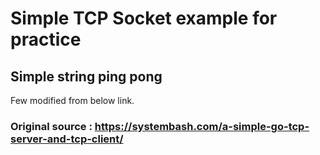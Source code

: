 # Simple TCP Socket example for practice
## Simple string ping pong
Few modified from below link.

### Original source : https://systembash.com/a-simple-go-tcp-server-and-tcp-client/